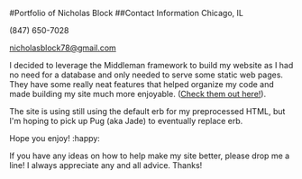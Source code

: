 #Portfolio of Nicholas Block
##Contact Information
Chicago, IL

(847) 650-7028

nicholasblock78@gmail.com

I decided to leverage the Middleman framework to build my website as I had no need for a database and only needed to serve some static web pages. They have some really neat features that helped organize my code and made building my site much more enjoyable. ([Check them out here!](https://middlemanapp.com/)).

The site is using still using the default erb for my preprocessed HTML, but I'm hoping to pick up Pug (aka Jade) to eventually replace erb. 

Hope you enjoy! :happy:

If you have any ideas on how to help make my site better, please drop me a line! I always appreciate any and all advice. Thanks!
